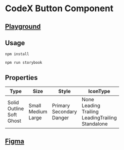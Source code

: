 # CodeX Button Component

## [Playground](https://vlrtyan.github.io/codex-button/?path=/docs/button--docs)

## Usage

`npm install`

`npm run storybook`

## Properties

| Type                                     | Size                         | Style                              | IconType                                                             |
| ---------------------------------------- | ---------------------------- | ---------------------------------- | -------------------------------------------------------------------- |
| Solid <br/> Outline <br> Soft <br> Ghost | Small <br> Medium <br> Large | Primary <br> Secondary <br> Danger | None <br> Leading <br> Trailing <br> LeadingTrailing <br> Standalone |

## [Figma](https://www.figma.com/community/file/1288809349612051916/the-button)
